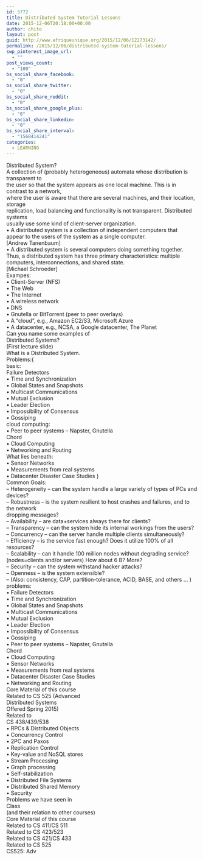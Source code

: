 ```yaml
---
id: 5772
title: Distributed System Tutorial Lessons
date: 2015-12-06T20:18:00+00:00
author: chito
layout: post
guid: http://www.afriqueunique.org/2015/12/06/12273142/
permalink: /2015/12/06/distributed-system-tutorial-lessons/
swp_pinterest_image_url:
  - ""
post_views_count:
  - "100"
bs_social_share_facebook:
  - "0"
bs_social_share_twitter:
  - "0"
bs_social_share_reddit:
  - "0"
bs_social_share_google_plus:
  - "0"
bs_social_share_linkedin:
  - "0"
bs_social_share_interval:
  - "1568414241"
categories:
  - LEARNING
---
```

<div>
  Distributed System?
</div>

<div>
</div>

<div>
  A collection of (probably heterogeneous) automata whose distribution is transparent to
</div>

<div>
  the user so that the system appears as one local machine. This is in contrast to a network,
</div>

<div>
  where the user is aware that there are several machines, and their location, storage
</div>

<div>
  replication, load balancing and functionality is not transparent. Distributed systems
</div>

<div>
  usually use some kind of client-server organization.
</div>

<div>
</div>

<div>
  • A distributed system is a collection of independent computers that
</div>

<div>
  appear to the users of the system as a single computer.
</div>

<div>
  [Andrew Tanenbaum]
</div>

<div>
  • A distributed system is several computers doing something together.
</div>

<div>
  Thus, a distributed system has three primary characteristics: multiple
</div>

<div>
  computers, interconnections, and shared state.
</div>

<div>
  [Michael Schroeder]
</div>

<div>
</div>

<div>
  Exampes:
</div>

<div>
</div>

<div>
  • Client-Server (NFS)
</div>

<div>
  • The Web
</div>

<div>
  • The Internet
</div>

<div>
  • A wireless network
</div>

<div>
  • DNS
</div>

<div>
  • Gnutella or BitTorrent (peer to peer overlays)
</div>

<div>
  • A “cloud”, e.g., Amazon EC2/S3, Microsoft Azure
</div>

<div>
  • A datacenter, e.g., NCSA, a Google datacenter, The Planet
</div>

<div>
  Can you name some examples of
</div>

<div>
  Distributed Systems?
</div>

<div>
  (First lecture slide)
</div>

<div>
  What is a Distributed System.
</div>

<div>
</div>

<div>
  Problems:{
</div>

<div>
</div>

<div>
</div>

<div>
  basic:
</div>

<div>
  Failure Detectors
</div>

<div>
  • Time and Synchronization
</div>

<div>
  • Global States and Snapshots
</div>

<div>
  • Multicast Communications
</div>

<div>
  • Mutual Exclusion
</div>

<div>
  • Leader Election
</div>

<div>
  • Impossibility of Consensus
</div>

<div>
  • Gossiping
</div>

<div>
</div>

<div>
  cloud computing:
</div>

<div>
  • Peer to peer systems – Napster, Gnutella
</div>

<div>
  Chord
</div>

<div>
  • Cloud Computing
</div>

<div>
  • Networking and Routing
</div>

<div>
  What lies beneath:
</div>

<div>
  • Sensor Networks
</div>

<div>
  • Measurements from real systems
</div>

<div>
  • Datacenter Disaster Case Studies }
</div>

<div>
</div>

<div>
  Common Goals:
</div>

<div>
</div>

<div>
  – Heterogeneity – can the system handle a large variety of types of PCs and devices?
</div>

<div>
  – Robustness – is the system resilient to host crashes and failures, and to the network
</div>

<div>
  dropping messages?
</div>

<div>
  – Availability – are data+services always there for clients?
</div>

<div>
  – Transparency – can the system hide its internal workings from the users?
</div>

<div>
  – Concurrency – can the server handle multiple clients simultaneously?
</div>

<div>
  – Efficiency – is the service fast enough? Does it utilize 100% of all resources?
</div>

<div>
  – Scalability – can it handle 100 million nodes without degrading service?
</div>

<div>
  (nodes=clients and/or servers) How about 6 B? More?
</div>

<div>
  – Security – can the system withstand hacker attacks?
</div>

<div>
  – Openness – is the system extensible?
</div>

<div>
  – (Also: consistency, CAP, partition-tolerance, ACID, BASE, and others … )
</div>

<div>
</div>

<div>
  problems:
</div>

<div>
</div>

<div>
  • Failure Detectors
</div>

<div>
  • Time and Synchronization
</div>

<div>
  • Global States and Snapshots
</div>

<div>
  • Multicast Communications
</div>

<div>
  • Mutual Exclusion
</div>

<div>
  • Leader Election
</div>

<div>
  • Impossibility of Consensus
</div>

<div>
  • Gossiping
</div>

<div>
  • Peer to peer systems – Napster, Gnutella
</div>

<div>
  Chord
</div>

<div>
  • Cloud Computing
</div>

<div>
  • Sensor Networks
</div>

<div>
  • Measurements from real systems
</div>

<div>
  • Datacenter Disaster Case Studies
</div>

<div>
  • Networking and Routing
</div>

<div>
  Core Material of this course
</div>

<div>
  Related to CS 525 (Advanced
</div>

<div>
  Distributed Systems
</div>

<div>
  Offered Spring 2015)
</div>

<div>
  Related to
</div>

<div>
  CS 438/439/538
</div>

<div>
  • RPCs & Distributed Objects
</div>

<div>
  • Concurrency Control
</div>

<div>
  • 2PC and Paxos
</div>

<div>
  • Replication Control
</div>

<div>
  • Key-value and NoSQL stores
</div>

<div>
  • Stream Processing
</div>

<div>
  • Graph processing
</div>

<div>
  • Self-stabilization
</div>

<div>
  • Distributed File Systems
</div>

<div>
  • Distributed Shared Memory
</div>

<div>
  • Security
</div>

<div>
  Problems we have seen in
</div>

<div>
  Class
</div>

<div>
  (and their relation to other courses)
</div>

<div>
  Core Material of this course
</div>

<div>
  Related to CS 411/CS 511
</div>

<div>
  Related to CS 423/523
</div>

<div>
  Related to CS 421/CS 433
</div>

<div>
  Related to CS 525
</div>

<div>
  CS525: Adv
</div>

<div>
</div>

<div>
</div>

<div>
</div>

<div>
</div>

<div>
</div>